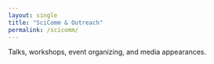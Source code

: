 ```yaml
---
layout: single
title: "SciComm & Outreach"
permalink: /scicomm/
---
```

Talks, workshops, event organizing, and media appearances.
